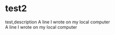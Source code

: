 # test2
test,description
A line I wrote on my local computer  
A line I wrote on my local computer  

